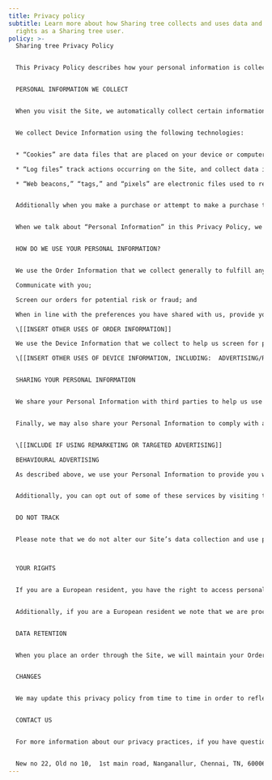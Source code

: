 ```yaml
---
title: Privacy policy
subtitle: Learn more about how Sharing tree collects and uses data and your
  rights as a Sharing tree user.
policy: >-
  Sharing tree Privacy Policy


  This Privacy Policy describes how your personal information is collected, used, and shared when you visit or make a purchase from https://sharingtreetrust.netlify.app (the “Site”).


  PERSONAL INFORMATION WE COLLECT


  When you visit the Site, we automatically collect certain information about your device, including information about your web browser, IP address, time zone, and some of the cookies that are installed on your device. Additionally, as you browse the Site, we collect information about the individual web pages or products that you view, what websites or search terms referred you to the Site, and information about how you interact with the Site. We refer to this automatically-collected information as “Device Information.”


  We collect Device Information using the following technologies:


  * “Cookies” are data files that are placed on your device or computer and often include an anonymous unique identifier. For more information about cookies, and how to disable cookies, visit http://www.allaboutcookies.org.

  * “Log files” track actions occurring on the Site, and collect data including your IP address, browser type, Internet service provider, referring/exit pages, and date/time stamps.

  * “Web beacons,” “tags,” and “pixels” are electronic files used to record information about how you browse the Site.


  Additionally when you make a purchase or attempt to make a purchase through the Site, we collect certain information from you, including your name, billing address, shipping address, payment information (including credit card numbers \[[INSERT ANY OTHER PAYMENT TYPES ACCEPTED]]), email address, and phone number.  We refer to this information as “Order Information.”


  When we talk about “Personal Information” in this Privacy Policy, we are talking both about Device Information and Order Information.


  HOW DO WE USE YOUR PERSONAL INFORMATION?


  We use the Order Information that we collect generally to fulfill any orders placed through the Site (including processing your payment information, arranging for shipping, and providing you with invoices and/or order confirmations).  Additionally, we use this Order Information to:

  Communicate with you;

  Screen our orders for potential risk or fraud; and

  When in line with the preferences you have shared with us, provide you with information or advertising relating to our products or services.

  \[[INSERT OTHER USES OF ORDER INFORMATION]]

  We use the Device Information that we collect to help us screen for potential risk and fraud (in particular, your IP address), and more generally to improve and optimize our Site (for example, by generating analytics about how our customers browse and interact with the Site, and to assess the success of our marketing and advertising campaigns).

  \[[INSERT OTHER USES OF DEVICE INFORMATION, INCLUDING:  ADVERTISING/RETARGETING]]


  SHARING YOUR PERSONAL INFORMATION


  We share your Personal Information with third parties to help us use your Personal Information, as described above.  For example, we use Shopify to power our online store--you can read more about how Shopify uses your Personal Information here:  https://www.shopify.com/legal/privacy.  We also use Google Analytics to help us understand how our customers use the Site--you can read more about how Google uses your Personal Information here:  https://www.google.com/intl/en/policies/privacy/.  You can also opt-out of Google Analytics here:  https://tools.google.com/dlpage/gaoptout.


  Finally, we may also share your Personal Information to comply with applicable laws and regulations, to respond to a subpoena, search warrant or other lawful request for information we receive, or to otherwise protect our rights.


  \[[INCLUDE IF USING REMARKETING OR TARGETED ADVERTISING]]

  BEHAVIOURAL ADVERTISING

  As described above, we use your Personal Information to provide you with targeted advertisements or marketing communications we believe may be of interest to you.  For more information about how targeted advertising works, you can visit the Network Advertising Initiative’s (“NAI”) educational page at http://www.networkadvertising.org/understanding-online-advertising/how-does-it-work.


  Additionally, you can opt out of some of these services by visiting the Digital Advertising Alliance’s opt-out portal at:  http://optout.aboutads.info/.


  DO NOT TRACK


  Please note that we do not alter our Site’s data collection and use practices when we see a Do Not Track signal from your browser.



  YOUR RIGHTS


  If you are a European resident, you have the right to access personal information we hold about you and to ask that your personal information be corrected, updated, or deleted. If you would like to exercise this right, please contact us through the contact information below.


  Additionally, if you are a European resident we note that we are processing your information in order to fulfill contracts we might have with you (for example if you make an order through the Site), or otherwise to pursue our legitimate business interests listed above.  Additionally, please note that your information will be transferred outside of Europe, including to Canada and the United States.


  DATA RETENTION


  When you place an order through the Site, we will maintain your Order Information for our records unless and until you ask us to delete this information.


  CHANGES


  We may update this privacy policy from time to time in order to reflect, for example, changes to our practices or for other operational, legal or regulatory reasons.


  CONTACT US


  For more information about our privacy practices, if you have questions, or if you would like to make a complaint, please contact us by e-mail at senthilkumar.cse04@gmail.com or by mail using the details provided below:


  New no 22, Old no 10,  1st main road, Nanganallur, Chennai, TN, 600061, India
---
```

